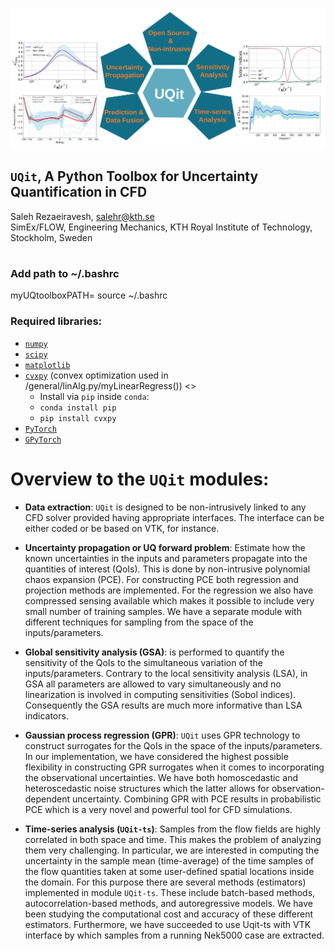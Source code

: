 ![`UQit`](./docs/source/_static/UQit.png?raw=true "UQit, a Python toolbox for UQ in CFD")
## `UQit`, A Python Toolbox for Uncertainty Quantification in CFD
Saleh Rezaeiravesh, salehr@kth.se <br/>
SimEx/FLOW, Engineering Mechanics, KTH Royal Institute of Technology, Stockholm, Sweden
#
#
### Add path to ~/.bashrc
  myUQtoolboxPATH=<path-on-the-disk/>
  source ~/.bashrc

### Required libraries:
 - [`numpy`](https://numpy.org/)
 - [`scipy`](https://www.scipy.org/)
 - [`matplotlib`](https://matplotlib.org/)
 - [`cvxpy`](https://www.cvxpy.org/) (convex optimization used in /general/linAlg.py/myLinearRegress()) <>
   * Install via `pip` inside `conda`:
   * `conda install pip`
   * `pip install cvxpy`
 - [`PyTorch`](https://pytorch.org/)
 - [`GPyTorch`](https://gpytorch.ai/)

# Overview to the `UQit` modules:
* **Data extraction**: 
  `UQit` is designed to be non-intrusively linked to any CFD solver provided having appropriate interfaces. 
  The interface can be either coded or be based on VTK, for instance. 

* **Uncertainty propagation or UQ forward problem**: 
  Estimate how the known uncertainties in the inputs and parameters propagate into the quantities of interest (QoIs). 
  This is done by non-intrusive polynomial chaos expansion (PCE). For constructing PCE both regression and projection methods are implemented. 
  For the regression we also have compressed sensing available which makes it possible to include very small number of training samples. 
  We have a separate module with different techniques for sampling from the space of the inputs/parameters.

* **Global sensitivity analysis (GSA)**: is performed to quantify the sensitivity of the QoIs to the simultaneous variation of the inputs/parameters. 
  Contrary to the local sensitivity analysis (LSA), in GSA all parameters are allowed to vary simultaneously and no linearization is involved in computing sensitivities (Sobol indices). 
  Consequently the GSA results are much more informative than LSA indicators. 

* **Gaussian process regression (GPR)**: 
  `UQit` uses GPR technology to construct surrogates for the QoIs in the space of the inputs/parameters. 
  In our implementation, we have considered the highest possible flexibility in constructing GPR surrogates when it comes to incorporating the observational uncertainties. 
  We have both homoscedastic and heteroscedastic noise structures which the latter allows for observation-dependent uncertainty. 
  Combining GPR with PCE results in probabilistic PCE which is a very novel and powerful tool for CFD simulations.

* **Time-series analysis (`UQit-ts`)**: 
  Samples from the flow fields are highly correlated in both space and time. 
  This makes the problem of analyzing them very challenging. 
  In particular, we are interested in computing the uncertainty in the sample mean (time-average) of the time samples of the flow quantities taken at some user-defined spatial locations inside the domain. 
  For this purpose there are several methods (estimators) implemented in module `UQit-ts`. 
  These include batch-based methods, autocorrelation-based methods, and autoregressive models. 
  We have been studying the computational cost and accuracy of these different estimators. 
  Furthermore, we have succeeded to use Uqit-ts with VTK interface by which samples from a running Nek5000 case are extracted. 
